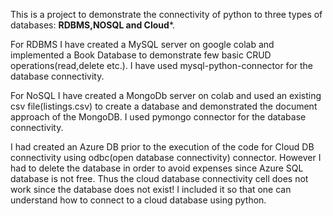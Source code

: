 This is a project to demonstrate the connectivity of python to three types of databases:
**RDBMS,NOSQL and Cloud***.

For RDBMS I have created a MySQL server on google colab and implemented a Book Database to demonstrate few basic CRUD operations(read,delete etc.). I have 
used mysql-python-connector for the database connectivity.

For NoSQL I have created a MongoDb server on colab and used an existing csv file(listings.csv) to create a database and demonstrated the document approach 
of the MongoDB. I used pymongo connector for the database connectivity.

I had created an Azure DB prior to the execution of the code for Cloud DB connectivity using odbc(open database connectivity) connector. However I 
had to delete the database in order to avoid expenses since Azure SQL database is not free. Thus the cloud database connectivity cell does not work since 
the database does not exist! I included it so that one can understand how to connect to a cloud database using python.
